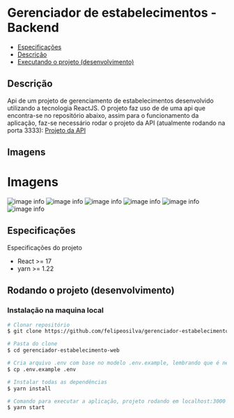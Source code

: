 # Gerenciador de estabelecimentos - Backend

- [Especificações](#Especificações)
- [Descrição](#descri%c3%a7%c3%a3o)
- [Executando o projeto (desenvolvimento)](#rodando-o-projeto-desenvolvimento)

## Descrição

Api de um projeto de gerenciamento de estabelecimentos desenvolvido utilizando a tecnologia ReactJS. O projeto faz uso de de uma api que encontra-se no repositório abaixo, assim para o funcionamento da aplicação, faz-se necessário rodar o projeto da API (atualmente rodando na porta 3333):
[Projeto da API](https://github.com/felipeosilva/gerenciador-estabelecimento-backend)

## Imagens
# Imagens
![image info](./screenshots/screen-1.png)
![image info](./screenshots/screen-2.png)
![image info](./screenshots/screen-3.png)
![image info](./screenshots/screen-4.png)
![image info](./screenshots/screen-5.png)
![image info](./screenshots/screen-6.png)



## Especificações

Especificações do projeto

- React >= 17
- yarn >= 1.22

## Rodando o projeto (desenvolvimento)

### Instalação na maquina local

```bash
# Clonar repositório
$ git clone https://github.com/felipeosilva/gerenciador-estabelecimento-web.git

# Pasta do clone
$ cd gerenciador-estabelecimento-web

# Cria arquivo .env com base no modelo .env.example, lembrando que é necessário possuir o token do MapBox.
$ cp .env.example .env

# Instalar todas as dependências
$ yarn install

# Comando para executar a aplicação, projeto rodando em localhost:3000
$ yarn start
```
